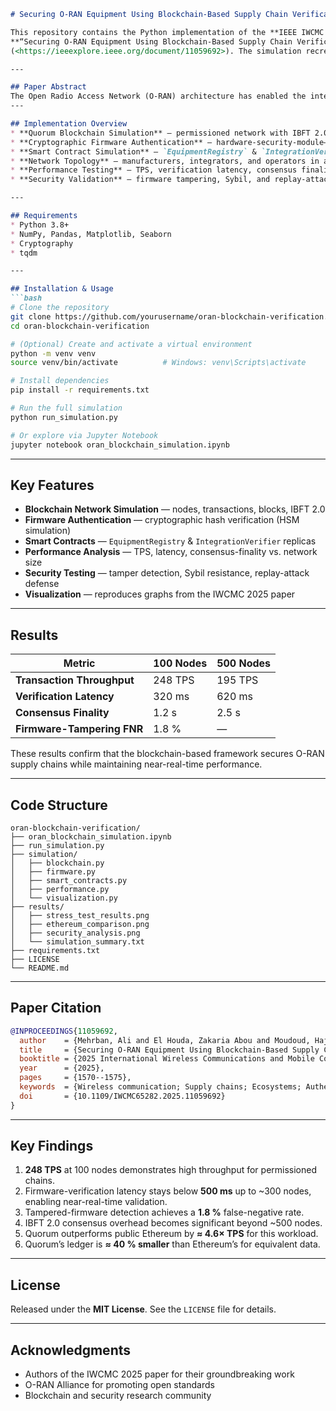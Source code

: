 ````markdown
# Securing O-RAN Equipment Using Blockchain-Based Supply Chain Verification

This repository contains the Python implementation of the **IEEE IWCMC 2025** paper  
**“Securing O-RAN Equipment Using Blockchain-Based Supply Chain Verification”**  
(<https://ieeexplore.ieee.org/document/11059692>). The simulation recreates the performance and security results presented in the paper, showing how blockchain technology can safeguard the Open Radio Access Network (O-RAN) supply chain.

---

## Paper Abstract
The Open Radio Access Network (O-RAN) architecture has enabled the integration of multi-vendor equipment, yielding a significant enhancement in the flexibility and interoperability of telecommunications networks. However, this openness has also introduced new security vulnerabilities, particularly in supply chain integrity. Malicious actors may exploit weaknesses at various stages of production, distribution, or integration, leading to critical threats such as data tampering, unauthorized access, and denial-of-service (DOS) attacks. To address these challenges, this paper proposes a novel blockchain-based framework designed to secure the O-RAN supply chain. The proposed solution leverages a private permissioned blockchain ledger and cryptographic firmware authentication to ensure the integrity and authenticity of network equipment throughout its lifecycle. Specifically, the framework consists of: (1) a decentralized architecture integrating blockchain network components, equipment node validators, and secure firmware authentication mechanisms; and (2) a consensus-based verification model to enhance trust and transparency within the supply chain. To the best of our knowledge, this is one of the first approaches to use blockchain for O-RAN supply chain security, and also addressing emerging security threats in a scalable and tamper-resistant manner. Experimental validation and security assessments demonstrate the effectiveness of the proposed framework in mitigating supply chain risks, making it a promising solution for ensuring trust and robustness in next-generation O-RAN ecosystems.
---

## Implementation Overview
* **Quorum Blockchain Simulation** – permissioned network with IBFT 2.0 consensus  
* **Cryptographic Firmware Authentication** – hardware-security-module–style verification  
* **Smart Contract Simulation** – `EquipmentRegistry` & `IntegrationVerifier` contracts  
* **Network Topology** – manufacturers, integrators, and operators in a multi-vendor setting  
* **Performance Testing** – TPS, verification latency, consensus finality, etc.  
* **Security Validation** – firmware tampering, Sybil, and replay-attack scenarios  

---

## Requirements
* Python 3.8+  
* NumPy, Pandas, Matplotlib, Seaborn  
* Cryptography  
* tqdm  

---

## Installation & Usage
```bash
# Clone the repository
git clone https://github.com/yourusername/oran-blockchain-verification.git
cd oran-blockchain-verification

# (Optional) Create and activate a virtual environment
python -m venv venv
source venv/bin/activate          # Windows: venv\Scripts\activate

# Install dependencies
pip install -r requirements.txt

# Run the full simulation
python run_simulation.py

# Or explore via Jupyter Notebook
jupyter notebook oran_blockchain_simulation.ipynb
````

---

## Key Features

* **Blockchain Network Simulation** — nodes, transactions, blocks, IBFT 2.0
* **Firmware Authentication** — cryptographic hash verification (HSM simulation)
* **Smart Contracts** — `EquipmentRegistry` & `IntegrationVerifier` replicas
* **Performance Analysis** — TPS, latency, consensus-finality vs. network size
* **Security Testing** — tamper detection, Sybil resistance, replay-attack defense
* **Visualization** — reproduces graphs from the IWCMC 2025 paper

---

## Results

| Metric                     | 100 Nodes | 500 Nodes |
| -------------------------- | --------- | --------- |
| **Transaction Throughput** | 248 TPS   | 195 TPS   |
| **Verification Latency**   | 320 ms    | 620 ms    |
| **Consensus Finality**     | 1.2 s     | 2.5 s     |
| **Firmware-Tampering FNR** | 1.8 %     | —         |

These results confirm that the blockchain-based framework secures O-RAN supply chains while maintaining near-real-time performance.

---

## Code Structure

```
oran-blockchain-verification/
├── oran_blockchain_simulation.ipynb
├── run_simulation.py
├── simulation/
│   ├── blockchain.py
│   ├── firmware.py
│   ├── smart_contracts.py
│   ├── performance.py
│   └── visualization.py
├── results/
│   ├── stress_test_results.png
│   ├── ethereum_comparison.png
│   ├── security_analysis.png
│   └── simulation_summary.txt
├── requirements.txt
├── LICENSE
└── README.md
```

---

## Paper Citation

```bibtex
@INPROCEEDINGS{11059692,
  author    = {Mehrban, Ali and El Houda, Zakaria Abou and Moudoud, Hajar and Brik, Bouziane and Khoukhi, Lyes},
  title     = {Securing O-RAN Equipment Using Blockchain-Based Supply Chain Verification},
  booktitle = {2025 International Wireless Communications and Mobile Computing (IWCMC)},
  year      = {2025},
  pages     = {1570--1575},
  keywords  = {Wireless communication; Supply chains; Ecosystems; Authentication; Open RAN; Denial-of-service attack; Real-time systems; Blockchains; Telecommunications; Microprogramming; O-RAN; Supply Chain Verification; blockchain; firmware authentication; security},
  doi       = {10.1109/IWCMC65282.2025.11059692}
}
```

---

## Key Findings

1. **248 TPS** at 100 nodes demonstrates high throughput for permissioned chains.
2. Firmware-verification latency stays below **500 ms** up to \~300 nodes, enabling near-real-time validation.
3. Tampered-firmware detection achieves a **1.8 %** false-negative rate.
4. IBFT 2.0 consensus overhead becomes significant beyond \~500 nodes.
5. Quorum outperforms public Ethereum by **≈ 4.6× TPS** for this workload.
6. Quorum’s ledger is **≈ 40 % smaller** than Ethereum’s for equivalent data.

---

## License

Released under the **MIT License**. See the `LICENSE` file for details.

---

## Acknowledgments

* Authors of the IWCMC 2025 paper for their groundbreaking work
* O-RAN Alliance for promoting open standards
* Blockchain and security research community



